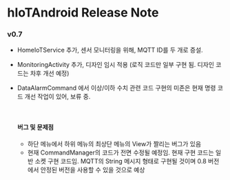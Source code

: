 # hIoTAndroid Release Note

### v0.7 

- HomeIoTService 추가, 센서 모니터링을 위해, MQTT ID를 두 개로 증설.

- MonitoringActivity 추가, 디자인 임시 적용 (로직 코드만 일부 구현 됨. 디자인 코드는 차후 개선 예정)

- DataAlarmCommand 에서 이상/이하 수치 관련 코드 구현의 미존은 현재 명령 코드 개선 작업이 있어, 보류 중.

  ​

  #### 버그 및 문제점

  - 하단 메뉴에서 하위 메뉴의 최상단 메뉴의 View가 짤리는 버그가 있음
  - 현재 CommandManager의 코드가 전면 수정될 예정임. 현재 구현 코드는 일반 소켓 구현 코드임.
    MQTT의 String 메시지 형태로 구현될 것이며 0.8 버전에서 안정된 버전을 사용할 수 있을 것으로 예상



